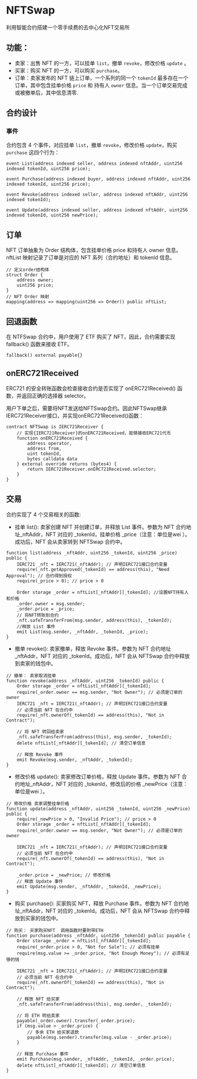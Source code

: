 # NFTSwap

利用智能合约搭建一个零手续费的去中心化NFT交易所

## 功能：
- 卖家：出售 NFT 的一方，可以挂单 `list`，撤单 `revoke`，修改价格 `update` 。
- 买家：购买 NFT 的一方，可以购买 `purchase`。
- 订单：卖家发布的 NFT 链上订单，一个系列的同一个 `tokenId` 最多存在一个订单，其中包含挂单价格 `price` 和 持有人 `owner` 信息。当一个订单交易完成或被撤单后，其中信息清零.


## 合约设计

### 事件
合约包含 4 个事件，对应挂单 `list`，撤单 `revoke`，修改价格 `update`，购买 `purchase` 这四个行为：

```solidity
event List(address indexed seller, address indexed nftAddr, uint256 indexed tokenId, uint256 price);

event Purchase(address indexed buyer, address indexed nftAddr, uint256 indexed tokenId, uint256 price);

event Revoke(address indexed seller, address indexed nftAddr, uint256 indexed tokenId);    

event Update(address indexed seller, address indexed nftAddr, uint256 indexed tokenId, uint256 newPrice);

```

## 订单
NFT 订单抽象为 Order 结构体，包含挂单价格 price 和持有人 owner 信息。 nftList 映射记录了订单是对应的 NFT 系列（合约地址）和 tokenId 信息。

```solidity
// 定义order结构体
struct Order {
    address owner;
    uint256 price;
}
// NFT Order 映射
mapping(address => mapping(uint256 => Order)) public nftList;
```

## 回退函数
在 NTFSwap 合约中，用户使用了 ETF 购买了 NFT，因此，合约需要实现 fallback() 函数来接收 ETF。

```solidity
fallback() external payable{}
```

## onERC721Received
ERC721 的安全转账函数会检查接收合约是否实现了 onERC721Received() 函数，并返回正确的选择器 selector。

用户下单之后，需要将NFT发送给NFTSwap合约。因此NFTSwap继承IERC721Receiver接口，并实现onERC721Received()函数：

```solidity
contract NFTSwap is IERC721Receiver {
    // 实现{IERC721Receiver}的onERC721Received，能够接收ERC721代币
    function onERC721Received {
        address operator,
        address from,
        uint tokenId,
        bytes calldata data
    } external override returns (bytes4) {
        return IERC721Receiver.onERC721Received.selector;
    }
}
```

## 交易
合约实现了 4 个交易相关的函数:
- 挂单 list(): 卖家创建 NFT 并创建订单，并释放 List 事件。参数为 NFT 合约地址_nftAddr，NFT 对应的 _tokenId，挂单价格 _price（注意：单位是wei ）。成功后，NFT 会从卖家转到 NFTSwap 合约中。

```solidity
function list(address _nftAddr, uint256 _tokenId, uint256 _price) public {
    IERC721 _nft = IERC721(_nftAddr); // 声明IERC721接口合约变量
    require(_nft.getApproved(_tokenId) == address(this), "Need Approval"); // 合约得到授权
    require(_price > 0); // price > 0 

    Order storage _order = nftList[_nftAddr][_tokenId]; //设置NFT持有人和价格
    _order.owner = msg.sender;
    _order.price = _price;
    // 将NFT转账到合约
    _nft.safeTransferFrom(msg.sender, address(this), _tokenId);
    //释放 List 事件
    emit List(msg.sender, _nftAddr, _tokenId, _price);
}
```

-  撤单 revoke(): 卖家撤单，释放 Revoke 事件。参数为 NFT 合约地址_nftAddr，NFT 对应的 _tokenId。成功后，NFT 会从 NFTSwap 合约中释放到卖家的钱包中。
```solidity
// 撤单： 卖家取消挂单
function revoke(address _nftAddr, uint256 _tokenId) public {
    Order storage _order = nftList[_nftAddr][_tokenId];
    require(_order.owner == msg.sender, "Not Owner"); // 必须是订单的owner
    IERC721 _nft = IERC721(_nftAddr); // 声明IERC721接口合约变量
    // 必须当前 NFT 在合约中
    require(_nft.ownerOf(_tokenId) == address(this), "Not in Contract"); 

    // 将 NFT 转回给卖家
    _nft.safeTransferFrom(address(this), msg.sender, _tokenId);
    delete nftList[_nftAddr][_tokenId]; // 清空订单信息

    // 释放 Revoke 事件
    emit Revoke(msg.sender, _nftAddr, _tokenId);
}
```

- 修改价格 update(): 卖家修改订单价格，释放 Update 事件。参数为 NFT 合约地址_nftAddr，NFT 对应的 _tokenId，修改后的价格 _newPrice（注意：单位是wei ）。
```solidity
// 修改价格 卖家调整挂单价格
function update(address _nftAddr, uint256 _tokenId, uint256 _newPrice) public {
    require(_newPrice > 0, "Invalid Price"); // price > 0
    Order storage _order = nftList[_nftAddr][_tokenId];
    require(_order.owner == msg.sender, "Not Owner"); // 必须是订单的owner

    IERC721 _nft = IERC721(_nftAddr); // 声明IERC721接口合约变量
    // 必须当前 NFT 在合约中
    require(_nft.ownerOf(_tokenId) == address(this), "Not in Contract"); 

    _order.price = _newPrice; // 修改价格
    // 释放 Update 事件
    emit Update(msg.sender, _nftAddr, _tokenId, _newPrice);
}
```

- 购买 purchase(): 买家购买 NFT，释放 Purchase 事件。参数为 NFT 合约地址_nftAddr，NFT 对应的 _tokenId。成功后，NFT 会从 NFTSwap 合约中释放到买家的钱包中。
```solidity
// 购买： 买家购买NFT  调用函数时要附带ETH
function purchase(address _nftAddr, uint256 _tokenId) public payable {
    Order storage _order = nftList[_nftAddr][_tokenId];
    require(_order.price > 0, "Not for Sale"); // 必须有挂单
    require(msg.value >= _order.price, "Not Enough Money"); // 必须有足够的钱

    IERC721 _nft = IERC721(_nftAddr); // 声明IERC721接口合约变量
    // 必须当前 NFT 在合约中
    require(_nft.ownerOf(_tokenId) == address(this), "Not in Contract");

    // 释放 NFT 给买家
    _nft.safeTransferFrom(address(this), msg.sender, _tokenId);

    // 将 ETH 转给卖家
    payable(_order.owner).transfer(_order.price);
    if (msg.value > _order.price) {
        // 多余 ETH 给买家退款
        payable(msg.sender).transfer(msg.value - _order.price);
    }

    // 释放 Purchase 事件
    emit Purchase(msg.sender, _nftAddr, _tokenId, _order.price);
    delete nftList[_nftAddr][_tokenId]; // 清空订单信息 
}
```
